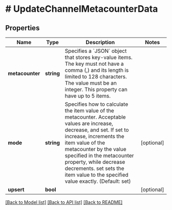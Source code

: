# # UpdateChannelMetacounterData

## Properties

Name | Type | Description | Notes
------------ | ------------- | ------------- | -------------
**metacounter** | **string** | Specifies a &#x60;JSON&#x60; object that stores key-value items. The key must not have a comma (,) and its length is limited to 128 characters. The value must be an integer. This property can have up to 5 items. |
**mode** | **string** | Specifies how to calculate the item value of the metacounter. Acceptable values are increase, decrease, and set. If set to increase, increments the item value of the metacounter by the value specified in the metacounter property, while decrease decrements. set sets the item value to the specified value exactly. (Default: set) | [optional]
**upsert** | **bool** |  | [optional]

[[Back to Model list]](../../README.md#models) [[Back to API list]](../../README.md#endpoints) [[Back to README]](../../README.md)
